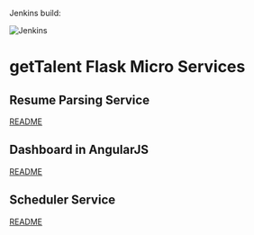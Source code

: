 Jenkins build:

![Jenkins](http://jenkins.gettalent.com:8080/job/talent-flask-services/badge/icon)

getTalent Flask Micro Services
==============================

Resume Parsing Service
-------------
[README](resume_parsing_service/README.md)

Dashboard in AngularJS
----------------------
[README](dashboard/README.md)

Scheduler Service
-------------
[README](scheduler_service/README.md)

